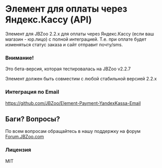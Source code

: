 # Элемент для оплаты через Яндекс.Кассу (API)

Элемент для JBZoo 2.2.x для оплаты через Яндекс.Кассу (если ваш магазин - юр.лицо) с полной интеграцией.
Т.е. при оплате будет изменяться статус заказа и сайт отправит почту/sms.

### Внимание!
Это бета-версия, которая тестировалась на JBZoo v2.2.7

Элемент должен быть совместим с любой стабильной версией 2.2.x

### Интеграция по Email
https://github.com/JBZoo/Element-Payment-YandexKassa-Email


## Баги? Вопросы?
По всем вопросам обращайтесь в нашу поддержку на форум [Forum.JBZoo.com](http://forum.jbzoo.com/)


### Лицензия
MIT

